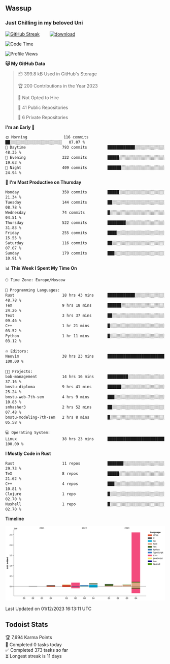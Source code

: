 ## Wassup 
### Just Chilling in my beloved Uni 

<!--
-->

[![GitHub Streak](http://github-readme-streak-stats.herokuapp.com?user=archeoss&theme=shades-of-purple&hide_border=true&date_format=j%20M%5B%20Y%5D)](https://git.io/streak-stats)&nbsp;&nbsp;&nbsp;&nbsp;&nbsp;&nbsp;&nbsp;&nbsp;[![download](https://user-images.githubusercontent.com/68448737/147796309-d8b65b1d-4dde-40d9-b03a-2b42aaa6cd43.jpeg)
](http://bmstu.ru/)

<!--START_SECTION:waka-->
![Code Time](http://img.shields.io/badge/Code%20Time-2%2C154%20hrs%2030%20mins-blue)

![Profile Views](http://img.shields.io/badge/Profile%20Views-1-blue)

**🐱 My GitHub Data** 

> 📦 399.8 kB Used in GitHub's Storage 
 > 
> 🏆 200 Contributions in the Year 2023
 > 
> 🚫 Not Opted to Hire
 > 
> 📜 41 Public Repositories 
 > 
> 🔑 6 Private Repositories 
 > 
**I'm an Early 🐤** 

```text
🌞 Morning                116 commits         ██░░░░░░░░░░░░░░░░░░░░░░░   07.07 % 
🌆 Daytime                793 commits         ████████████░░░░░░░░░░░░░   48.35 % 
🌃 Evening                322 commits         █████░░░░░░░░░░░░░░░░░░░░   19.63 % 
🌙 Night                  409 commits         ██████░░░░░░░░░░░░░░░░░░░   24.94 % 
```
📅 **I'm Most Productive on Thursday** 

```text
Monday                   350 commits         █████░░░░░░░░░░░░░░░░░░░░   21.34 % 
Tuesday                  144 commits         ██░░░░░░░░░░░░░░░░░░░░░░░   08.78 % 
Wednesday                74 commits          █░░░░░░░░░░░░░░░░░░░░░░░░   04.51 % 
Thursday                 522 commits         ████████░░░░░░░░░░░░░░░░░   31.83 % 
Friday                   255 commits         ████░░░░░░░░░░░░░░░░░░░░░   15.55 % 
Saturday                 116 commits         ██░░░░░░░░░░░░░░░░░░░░░░░   07.07 % 
Sunday                   179 commits         ███░░░░░░░░░░░░░░░░░░░░░░   10.91 % 
```


📊 **This Week I Spent My Time On** 

```text
🕑︎ Time Zone: Europe/Moscow

💬 Programming Languages: 
Rust                     18 hrs 43 mins      ████████████░░░░░░░░░░░░░   48.78 % 
TeX                      9 hrs 18 mins       ██████░░░░░░░░░░░░░░░░░░░   24.26 % 
Text                     3 hrs 37 mins       ██░░░░░░░░░░░░░░░░░░░░░░░   09.46 % 
C++                      1 hr 21 mins        █░░░░░░░░░░░░░░░░░░░░░░░░   03.52 % 
Python                   1 hr 11 mins        █░░░░░░░░░░░░░░░░░░░░░░░░   03.12 % 

🔥 Editors: 
Neovim                   38 hrs 23 mins      █████████████████████████   100.00 % 

🐱‍💻 Projects: 
bob-management           14 hrs 16 mins      █████████░░░░░░░░░░░░░░░░   37.16 % 
bmstu-diploma            9 hrs 41 mins       ██████░░░░░░░░░░░░░░░░░░░   25.24 % 
bmstu-web-7th-sem        4 hrs 9 mins        ███░░░░░░░░░░░░░░░░░░░░░░   10.83 % 
smhasher3                2 hrs 52 mins       ██░░░░░░░░░░░░░░░░░░░░░░░   07.48 % 
bmstu-modeling-7th-sem   2 hrs 8 mins        █░░░░░░░░░░░░░░░░░░░░░░░░   05.58 % 

💻 Operating System: 
Linux                    38 hrs 23 mins      █████████████████████████   100.00 % 
```

**I Mostly Code in Rust** 

```text
Rust                     11 repos            ███████░░░░░░░░░░░░░░░░░░   29.73 % 
TeX                      8 repos             █████░░░░░░░░░░░░░░░░░░░░   21.62 % 
C++                      4 repos             ███░░░░░░░░░░░░░░░░░░░░░░   10.81 % 
Clojure                  1 repo              █░░░░░░░░░░░░░░░░░░░░░░░░   02.70 % 
Nushell                  1 repo              █░░░░░░░░░░░░░░░░░░░░░░░░   02.70 % 
```



**Timeline**

![Lines of Code chart](https://raw.githubusercontent.com/archeoss/archeoss/master/assets/bar_graph.png)


 Last Updated on 01/12/2023 16:13:11 UTC
<!--END_SECTION:waka-->

## Todoist Stats

<!-- TODO-IST:START -->
🏆  7,694 Karma Points           
🌸  Completed 0 tasks today           
✅  Completed 373 tasks so far           
⏳  Longest streak is 11 days
<!-- TODO-IST:END -->
